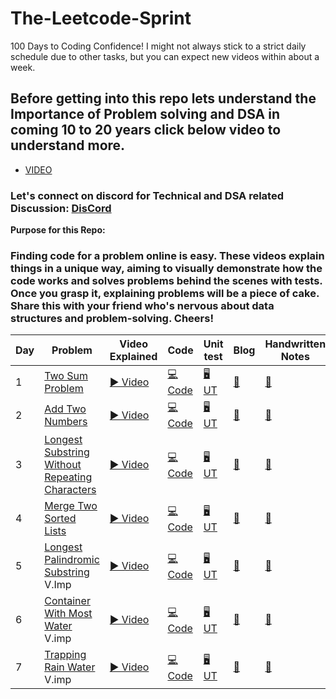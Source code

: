 # The-Leetcode-Sprint

100 Days to Coding Confidence! 
I might not always stick to a strict daily schedule due to other tasks, but you can expect new videos within about a week.


## Before getting into this repo lets understand the Importance of Problem solving and DSA in coming 10 to 20 years click below video to understand more.
- [VIDEO](https://youtu.be/ZnjhuIuKHBA)
### Let's connect on discord for Technical and DSA related Discussion: [DisCord](https://discord.gg/TsRKzEG9)


**Purpose for this Repo:**
### Finding code for a problem online is easy. These videos explain things in a unique way, aiming to visually demonstrate how the code works and solves problems behind the scenes with tests. Once you grasp it, explaining problems will be a piece of cake. Share this with your friend who's nervous about data structures and problem-solving. Cheers!

|  Day  | Problem         |  Video Explained |  Code               | Unit test           |    Blog      | Handwritten Notes       |  Time complexity    | Space complexity|
|-------|---------------- | ---------------  |   --------------    | ---------------     | ----------------          | --------------- | --------------- |  --------------- | 
1 | [Two Sum Problem](https://leetcode.com/problems/two-sum/description/) | [▶️ Video](https://youtu.be/U_BZKRwOI50) |[💻 Code](https://github.com/skjha1/The-Leetcode-Sprint/blob/main/Day%201/TWO_SUM/two_sum.java)  | [🖥️ UT](https://github.com/skjha1/The-Leetcode-Sprint/blob/main/Day%201/TWO_SUM/UnitTest_two_sum.java) | [ 📝](https://github.com/skjha1/The-Leetcode-Sprint/blob/main/Day%201/two_sum.md)     | [:blue_book:](https://drive.google.com/file/d/1zCDjK6nk3TaX_tbIslk9T5EGJCcYdRtY/view?usp=sharing)   | _O(n)_       | _O(n)_          |
2 | [Add Two Numbers](https://leetcode.com/problems/add-two-numbers/description/) | [▶️ Video](https://youtu.be/ZCXGW_PB2sM) |[💻 Code](https://github.com/skjha1/The-Leetcode-Sprint/blob/main/Day%202/Add_two_number.java)  | [🖥️ UT](https://github.com/skjha1/The-Leetcode-Sprint/blob/main/Day%202/AddTwoNumberTest.java) | [ 📝 ](https://github.com/skjha1/The-Leetcode-Sprint/blob/main/Day%202/Add_Two_Numbers.md)     | [:blue_book:](https://drive.google.com/file/d/1zCDjK6nk3TaX_tbIslk9T5EGJCcYdRtY/view?usp=sharing)   | _O(max(m, n))_       | _O(max(m, n))_          |
3 | [Longest Substring Without Repeating Characters](https://leetcode.com/problems/longest-substring-without-repeating-characters/description/) | [▶️ Video](https://youtu.be/sTUyMVlaOro) |[💻 Code](https://github.com/skjha1/The-Leetcode-Sprint/blob/main/Day%203/Longest%20Substring%20Without%20Repeating%20Characters.java)  | [🖥️ UT](https://github.com/skjha1/The-Leetcode-Sprint/blob/main/Day%203/LongestSubstringWithoutRepeatingTest.java) | [ 📝 ](https://github.com/skjha1/The-Leetcode-Sprint/blob/main/Day%202/Add_Two_Numbers.md)     | [:blue_book:](https://drive.google.com/file/d/1nwv4ZAAAbZrUVi8Po49grzYiJo39ibSw/view?usp=sharing)   | _O(n)_       | _O(mix(m, n))_          |
4 | [Merge Two Sorted Lists](https://leetcode.com/problems/merge-two-sorted-lists/description/) | [▶️ Video](https://youtu.be/ogGrz9VP4Tc) |[💻 Code](https://github.com/skjha1/The-Leetcode-Sprint/blob/main/Day%204/Merge%20Two%20Sorted%20Lists.java)  | [🖥️ UT](https://github.com/skjha1/The-Leetcode-Sprint/blob/main/Day%204/MergeTwoSortedListsTest.java) | [ 📝 ](https://github.com/skjha1/The-Leetcode-Sprint/blob/main/Day%204/Merge%20Two%20Sorted%20Lists.md)     | [:blue_book:](https://drive.google.com/file/d/1zCDjK6nk3TaX_tbIslk9T5EGJCcYdRtY/view?usp=sharing)   | _O(m + n)_       | _O(1)_          |
5 | [Longest Palindromic Substring](https://leetcode.com/problems/longest-palindromic-substring/description/) V.Imp | [▶️ Video](https://youtu.be/fffteZhdUTs) |[💻 Code](https://github.com/skjha1/The-Leetcode-Sprint/blob/main/Day%205/LongestPalindrome.java)  | [🖥️ UT](https://github.com/skjha1/The-Leetcode-Sprint/blob/main/Day%205/LongestPalindromeTest.java) | [ 📝 ](https://github.com/skjha1/The-Leetcode-Sprint/blob/main/Day%205/Longest%20Palindromic%20Substring.md)     | [:blue_book:](https://drive.google.com/file/d/1zCDjK6nk3TaX_tbIslk9T5EGJCcYdRtY/view?usp=sharing)   | _O(n^2)_       | _O(n^2)_          |
6 | [Container With Most Water](https://leetcode.com/problems/container-with-most-water/description/) V.imp | [▶️ Video](https://youtu.be/inca6BfYDGw) |[💻 Code](https://github.com/skjha1/The-Leetcode-Sprint/blob/main/Day%206/ContainerWithMostWater.java)  | [🖥️ UT](https://github.com/skjha1/The-Leetcode-Sprint/blob/main/Day%206/ContainerWithMostWaterTest.java) | [ 📝 ](https://github.com/skjha1/The-Leetcode-Sprint/blob/main/Day%206/Container_With_Most_Water.md)     | [:blue_book:](https://drive.google.com/file/d/1zCDjK6nk3TaX_tbIslk9T5EGJCcYdRtY/view?usp=sharing)   | _O(n)_       | _O(1)_          |
7 | [Trapping Rain Water](https://leetcode.com/problems/trapping-rain-water/description/) V.imp | [▶️ Video](https://youtu.be/ixtRlgynmFQ) |[💻 Code](https://github.com/skjha1/The-Leetcode-Sprint/blob/main/Day%207/TrapWater.java)  | [🖥️ UT](https://github.com/skjha1/The-Leetcode-Sprint/blob/main/Day%207/TrapWaterTest.java) | [ 📝 ](https://github.com/skjha1/The-Leetcode-Sprint/blob/main/Day%207/trap_rain_water.md)     | [:blue_book:](https://drive.google.com/file/d/1zCDjK6nk3TaX_tbIslk9T5EGJCcYdRtY/view?usp=sharing)   | _O(n)_       | _O(1)_          |








